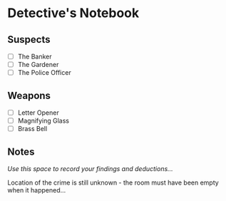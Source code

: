 # Detective's Notebook

## Suspects
- [ ] The Banker
- [ ] The Gardener
- [ ] The Police Officer

## Weapons
- [ ] Letter Opener
- [ ] Magnifying Glass
- [ ] Brass Bell

## Notes
*Use this space to record your findings and deductions...*

Location of the crime is still unknown - the room must have been empty when it happened...
